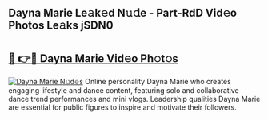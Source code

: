 ## Dayna Marie Le𝚊k𝚎d N𝚞𝚍e - Part-RdD Vid𝚎o Photos Le𝚊ks jSDN0

# <h2><a href="http://fbdmn7.evod.top/?m=Dayna+Marie">🔗 👉🔴 Dayna Marie Vid𝚎o Ph𝚘t𝚘s</a></h2>

[![Dayna Marie N𝚞d𝚎s](https://i.imgur.com/8V9OHl7.gif)](http://fbdmn7.evod.top/?m=Dayna+Marie)
Online personality Dayna Marie who creates engaging lifestyle and dance content, featuring solo and collaborative dance trend performances and mini vlogs. Leadership qualities Dayna Marie are essential for public figures to inspire and motivate their followers. 
